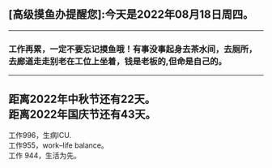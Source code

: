 ## [高级摸鱼办提醒您]:今天是2022年08月18日周四。
---
### 工作再累，一定不要忘记摸鱼哦！有事没事起身去茶水间，去厕所，去廊道走走别老在工位上坐着，钱是老板的,但命是自己的。
---
距离2022年中秋节还有22天。  
距离2022年国庆节还有43天。  
---
工作996，生病ICU.  
工作955，work–life balance。  
工作 944，生活为先。